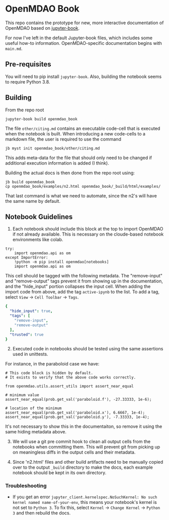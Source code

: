 # OpenMDAO Book

This repo contains the prototype for new, more interactive documentation of OpenMDAO
based on [jupyter-book](https://jupyterbook.org/intro.html).

For now I've left in the default Jupyter-book files, which includes some
useful how-to information. OpenMDAO-specific documentation begins with `main.md`.

## Pre-requisites

You will need to pip install `jupyter-book`.
Also, building the notebook seems to require Python 3.8.

## Building

From the repo root

```
jupyter-book build openmdao_book
```

The file `other/citing.md` contains an executable code-cell that is
executed when the notebook is built.  When introducing a new code-cells
to a markdown file, the user is required to use the command

```
jb myst init openmdao_book/other/citing.md 
```

This adds meta-data for the file that should only need to be changed
if additional execution information is added (I think).

Building the actual docs is then done from the repo root using:

```
jb build openmdao_book 
cp openmdao_book/examples/n2.html openmdao_book/_build/html/examples/
```

That last command is what we need to automate, since the n2's will have the same name by default.


## Notebook Guidelines

1. Each notebook should include this block at the top to import OpenMDAO if not already available.  This is necessary on the cloude-based notebook environments like colab.

``` python3
try:
    import openmdao.api as om
except ImportError:
    !python -m pip install openmdao[notebooks]
    import openmdao.api as om
```

This cell should be tagged with the following metadata.  The "remove-input" and "remove-output" tags prevent it from showing up in the documentation, and the "hide_input" portion collapses the input cell. When adding the import code from above, add the tag `active-ipynb` to the list. To add a tag, select `View` -> `Cell Toolbar` -> `Tags`.

``` yaml
{
  "hide_input": true,
  "tags": [
    "remove-input",
    "remove-output"
  ],
  "trusted": true
}
```

2. Executed code in notebooks should be tested using the same assertions used in unittests.

For instance, in the paraboloid case we have:

``` python3
# This code block is hidden by default.
# It exists to verify that the above code works correctly.

from openmdao.utils.assert_utils import assert_near_equal

# minimum value
assert_near_equal(prob.get_val('paraboloid.f'), -27.33333, 1e-6);

# location of the minimum
assert_near_equal(prob.get_val('paraboloid.x'), 6.6667, 1e-4);
assert_near_equal(prob.get_val('paraboloid.y'), -7.33333, 1e-4);
```

It's not necessary to show this in the documentaiton, so remove it using the same
hiding metadata above.

3. We will use a git pre commit hook to clean all output cells from the notebooks when committing them.  This will prevent git from picking up on meaningless diffs in the output cells and their metadata.

4. Since 'n2.html' files and other build artifacts need to be manually copied over to the output `_build` directory to make the docs, each example notebook should be kept in its own directory.

### Troubleshooting

- If you get an error `jupyter_client.kernelspec.NoSuchKernel: No such kernel named name-of-your-env`, this means your notebook's kernel is not set to `Python 3`. To fix this, select `Kernel` -> `Change Kernel` -> `Python 3` and then rebuild the docs.

